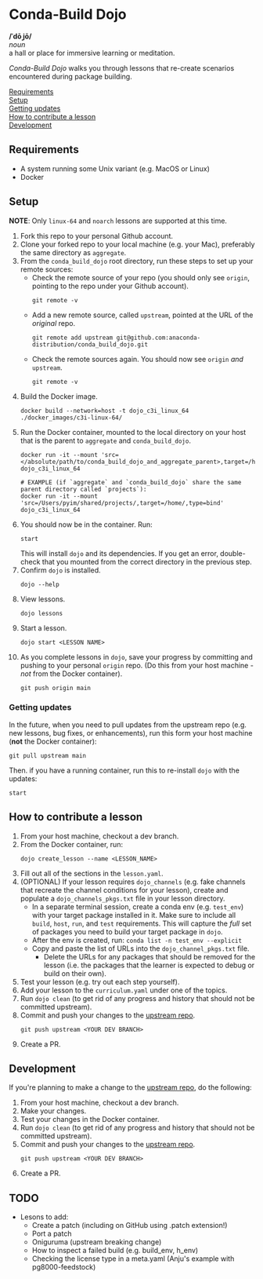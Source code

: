 # Conda-Build Dojo

**/ˈdōˌjō/**<br>
*noun*<br>
a hall or place for immersive learning or meditation.

*Conda-Build Dojo* walks you through lessons that re-create scenarios encountered during package building.


[Requirements](#requirements)<br>
[Setup](#setup)<br>
[Getting updates](#getting-updates)<br>
[How to contribute a lesson](#how-to-contribute-a-lesson)<br>
[Development](#development)


## Requirements
- A system running some Unix variant (e.g. MacOS or Linux)
- Docker


## Setup 
**NOTE**: Only `linux-64` and `noarch` lessons are supported at this time.

1. Fork this repo to your personal Github account.
2. Clone your forked repo to your local machine (e.g. your Mac), preferably the same directory as `aggregate`.
3. From the `conda_build_dojo` root directory, run these steps to set up your remote sources:
    - Check the remote source of your repo (you should only see `origin`, pointing to the repo under your Github account).
        ```
        git remote -v
        ```
    - Add a new remote source, called `upstream`, pointed at the URL of the *original* repo.
        ```
        git remote add upstream git@github.com:anaconda-distribution/conda_build_dojo.git
        ```
    - Check the remote sources again. You should now see `origin` *and* `upstream`.
        ```
        git remote -v
        ```
4. Build the Docker image.
    ```
    docker build --network=host -t dojo_c3i_linux_64 ./docker_images/c3i-linux-64/
    ```
5. Run the Docker container, mounted to the local directory on your host that is the parent to `aggregate` and `conda_build_dojo`.
    ```
    docker run -it --mount 'src=</absolute/path/to/conda_build_dojo_and_aggregate_parent>,target=/home/,type=bind' dojo_c3i_linux_64

    # EXAMPLE (if `aggregate` and `conda_build_dojo` share the same parent directory called `projects`):
    docker run -it --mount 'src=/Users/pyim/shared/projects/,target=/home/,type=bind' dojo_c3i_linux_64
    ```
6. You should now be in the container. Run:
    ```
    start
    ```
    This will install `dojo` and its dependencies. If you get an error, double-check that you mounted from the correct directory in the previous step.
7. Confirm `dojo` is installed.
    ```
    dojo --help
    ```
8. View lessons.
    ```
    dojo lessons
    ```
9. Start a lesson.
    ```
    dojo start <LESSON NAME>
    ```
10. As you complete lessons in `dojo`, save your progress by committing and pushing to your personal `origin` repo. (Do this from your host machine - *not* from the Docker container).
    ```
    git push origin main
    ```

### Getting updates
In the future, when you need to pull updates from the upstream repo (e.g. new lessons, bug fixes, or enhancements), run this form your host machine (**not** the Docker container):
```
git pull upstream main
```
Then. if you have a running container, run this to re-install `dojo` with the updates:
```
start
```

## How to contribute a lesson
1. From your host machine, checkout a dev branch.
2. From the Docker container, run:
    ```
    dojo create_lesson --name <LESSON_NAME>
    ```
3. Fill out all of the sections in the `lesson.yaml`.
4. (OPTIONAL) If your lesson requires `dojo_channels` (e.g. fake channels that recreate the channel conditions for your lesson), create and populate a `dojo_channels_pkgs.txt` file in your lesson directory.
    - In a separate terminal session, create a conda env (e.g. `test_env`) with your target package installed in it. Make sure to include all `build`, `host`, `run`, and `test` requirements. This will capture the *full* set of packages you need to build your target package in `dojo`.
    - After the env is created, run: `conda list -n test_env --explicit`
    - Copy and paste the list of URLs into the `dojo_channel_pkgs.txt` file.
        - Delete the URLs for any packages that should be removed for the lesson (i.e. the packages that the learner is expected to debug or build on their own).
5. Test your lesson (e.g. try out each step yourself).
6. Add your lesson to the `curriculum.yaml` under one of the topics.
7. Run `dojo clean` (to get rid of any progress and history that should not be committed upstream).
8. Commit and push your changes to the [upstream repo](https://github.com/anaconda-distribution/conda_build_dojo).
    ```
    git push upstream <YOUR DEV BRANCH>
    ```
9. Create a PR.


## Development
If you're planning to make a change to the [upstream repo](https://www.github.com/anaconda-distribution/conda_build_dojo), do the following:
1. From your host machine, checkout a dev branch.
2. Make your changes.
3. Test your changes in the Docker container.
4. Run `dojo clean` (to get rid of any progress and history that should not be committed upstream).
5. Commit and push your changes to the [upstream repo](https://www.github.com/anaconda-distribution/conda_build_dojo).
    ```
    git push upstream <YOUR DEV BRANCH>
    ```
6. Create a PR.


## TODO
- Lesons to add:
    - Create a patch (including on GitHub using .patch extension!)
    - Port a patch
    - Oniguruma (upstream breaking change)
    - How to inspect a failed build (e.g. build_env, h_env)
    - Checking the license type in a meta.yaml (Anju's example with pg8000-feedstock)
